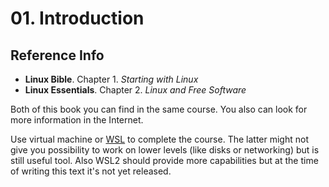 # 01. Introduction

## Reference Info

* **Linux Bible**. Chapter 1. _Starting with Linux_
* **Linux Essentials**. Chapter 2. _Linux and Free Software_

Both of this book you can find in the same course. You also can look for more 
information in the Internet.

Use virtual machine or [WSL](https://docs.microsoft.com/en-us/windows/wsl/faq)
to complete the course. The latter might not give you possibility to work on
lower levels (like disks or networking) but is still useful tool. Also WSL2 should 
provide more capabilities but at the time of writing this text it's not yet 
released.